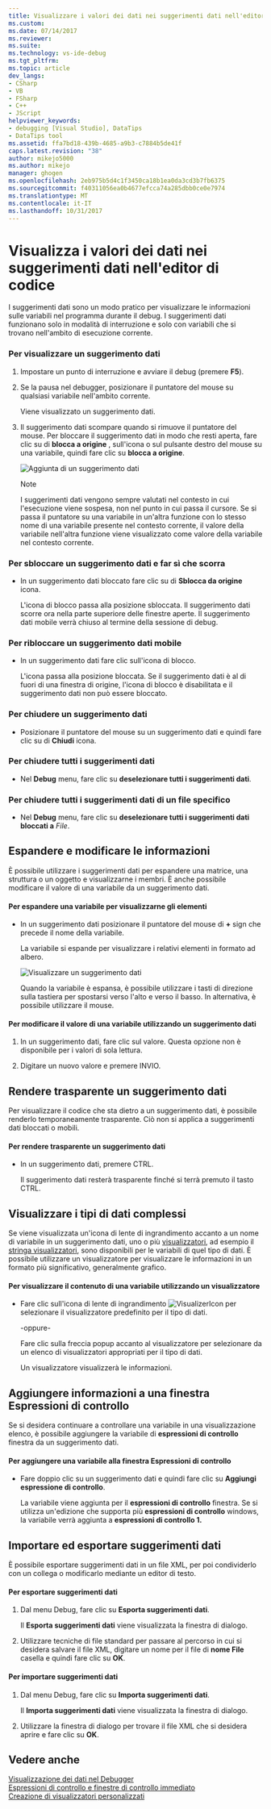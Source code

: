 ```yaml
---
title: Visualizzare i valori dei dati nei suggerimenti dati nell'editor di codice | Documenti Microsoft
ms.custom: 
ms.date: 07/14/2017
ms.reviewer: 
ms.suite: 
ms.technology: vs-ide-debug
ms.tgt_pltfrm: 
ms.topic: article
dev_langs:
- CSharp
- VB
- FSharp
- C++
- JScript
helpviewer_keywords:
- debugging [Visual Studio], DataTips
- DataTips tool
ms.assetid: ffa7bd18-439b-4685-a9b3-c7884b5de41f
caps.latest.revision: "38"
author: mikejo5000
ms.author: mikejo
manager: ghogen
ms.openlocfilehash: 2eb975b5d4c1f3450ca18b1ea0da3cd3b7fb6375
ms.sourcegitcommit: f40311056ea0b4677efcca74a285dbb0ce0e7974
ms.translationtype: MT
ms.contentlocale: it-IT
ms.lasthandoff: 10/31/2017
---
```

# <a name="view-data-values-in-datatips-in-the-code-editor"></a>Visualizza i valori dei dati nei suggerimenti dati nell'editor di codice
I suggerimenti dati sono un modo pratico per visualizzare le informazioni sulle variabili nel programma durante il debug. I suggerimenti dati funzionano solo in modalità di interruzione e solo con variabili che si trovano nell'ambito di esecuzione corrente.
  
### <a name="to-display-a-datatip"></a>Per visualizzare un suggerimento dati  
  
1. Impostare un punto di interruzione e avviare il debug (premere **F5**).

2. Se la pausa nel debugger, posizionare il puntatore del mouse su qualsiasi variabile nell'ambito corrente.
  
     Viene visualizzato un suggerimento dati.
  
3.  Il suggerimento dati scompare quando si rimuove il puntatore del mouse. Per bloccare il suggerimento dati in modo che resti aperta, fare clic su di **blocca a origine** , sull'icona o sul pulsante destro del mouse su una variabile, quindi fare clic su **blocca a origine**.

    ![Aggiunta di un suggerimento dati](../debugger/media/dbg-tips-data-tips-pinned.png "PinningDataTip")

    > [!NOTE]
    > I suggerimenti dati vengono sempre valutati nel contesto in cui l'esecuzione viene sospesa, non nel punto in cui passa il cursore. Se si passa il puntatore su una variabile in un'altra funzione con lo stesso nome di una variabile presente nel contesto corrente, il valore della variabile nell'altra funzione viene visualizzato come valore della variabile nel contesto corrente.
  
### <a name="to-unpin-a-datatip-and-make-it-float"></a>Per sbloccare un suggerimento dati e far sì che scorra  
  
-   In un suggerimento dati bloccato fare clic su di **Sblocca da origine** icona.  
  
     L'icona di blocco passa alla posizione sbloccata. Il suggerimento dati scorre ora nella parte superiore delle finestre aperte. Il suggerimento dati mobile verrà chiuso al termine della sessione di debug.  
  
### <a name="to-repin-a-floating-datatip"></a>Per ribloccare un suggerimento dati mobile  
  
-   In un suggerimento dati fare clic sull'icona di blocco.  
  
     L'icona passa alla posizione bloccata. Se il suggerimento dati è al di fuori di una finestra di origine, l'icona di blocco è disabilitata e il suggerimento dati non può essere bloccato.  
  
### <a name="to-close-a-datatip"></a>Per chiudere un suggerimento dati  
  
-   Posizionare il puntatore del mouse su un suggerimento dati e quindi fare clic su di **Chiudi** icona.  
  
### <a name="to-close-all-datatips"></a>Per chiudere tutti i suggerimenti dati  
  
-   Nel **Debug** menu, fare clic su **deselezionare tutti i suggerimenti dati**.  
  
### <a name="to-close-all-datatips-for-a-specific-file"></a>Per chiudere tutti i suggerimenti dati di un file specifico  
  
-   Nel **Debug** menu, fare clic su **deselezionare tutti i suggerimenti dati bloccati a** *File*.  
  
## <a name="expand-and-edit-information"></a>Espandere e modificare le informazioni  
 È possibile utilizzare i suggerimenti dati per espandere una matrice, una struttura o un oggetto e visualizzarne i membri. È anche possibile modificare il valore di una variabile da un suggerimento dati.  
  
#### <a name="to-expand-a-variable-to-see-its-elements"></a>Per espandere una variabile per visualizzarne gli elementi  
  
-   In un suggerimento dati posizionare il puntatore del mouse di  **+**  sign che precede il nome della variabile.  
  
    La variabile si espande per visualizzare i relativi elementi in formato ad albero.

    ![Visualizzare un suggerimento dati](../debugger/media/dbg-tour-data-tips.gif "consente di visualizzare un suggerimento dati")
  
    Quando la variabile è espansa, è possibile utilizzare i tasti di direzione sulla tastiera per spostarsi verso l'alto e verso il basso. In alternativa, è possibile utilizzare il mouse.  
  
#### <a name="to-edit-the-value-of-a-variable-using-a-datatip"></a>Per modificare il valore di una variabile utilizzando un suggerimento dati  
  
1.  In un suggerimento dati, fare clic sul valore. Questa opzione non è disponibile per i valori di sola lettura.  
  
2.  Digitare un nuovo valore e premere INVIO.  
  
## <a name="making-a-datatip-transparent"></a>Rendere trasparente un suggerimento dati  
 Per visualizzare il codice che sta dietro a un suggerimento dati, è possibile renderlo temporaneamente trasparente. Ciò non si applica a suggerimenti dati bloccati o mobili.  
  
#### <a name="to-make-a-datatip-transparent"></a>Per rendere trasparente un suggerimento dati  
  
-   In un suggerimento dati, premere CTRL.  
  
     Il suggerimento dati resterà trasparente finché si terrà premuto il tasto CTRL.  
  
## <a name="visualize-complex-data-types"></a>Visualizzare i tipi di dati complessi  
 Se viene visualizzata un'icona di lente di ingrandimento accanto a un nome di variabile in un suggerimento dati, uno o più [visualizzatori](../debugger/create-custom-visualizers-of-data.md), ad esempio il [stringa visualizzatori](../debugger/string-visualizer-dialog-box.md), sono disponibili per le variabili di quel tipo di dati. È possibile utilizzare un visualizzatore per visualizzare le informazioni in un formato più significativo, generalmente grafico.
  
#### <a name="to-view-the-contents-of-a-variable-using-a-visualizer"></a>Per visualizzare il contenuto di una variabile utilizzando un visualizzatore  
  
-   Fare clic sull'icona di lente di ingrandimento ![VisualizerIcon](../debugger/media/dbg-tips-visualizer-icon.png "icona Visualizzatore") per selezionare il visualizzatore predefinito per il tipo di dati.  
  
     -oppure-  
  
     Fare clic sulla freccia popup accanto al visualizzatore per selezionare da un elenco di visualizzatori appropriati per il tipo di dati.  
  
     Un visualizzatore visualizzerà le informazioni.  
  
## <a name="add-information-to-a-watch-window"></a>Aggiungere informazioni a una finestra Espressioni di controllo  
 Se si desidera continuare a controllare una variabile in una visualizzazione elenco, è possibile aggiungere la variabile di **espressioni di controllo** finestra da un suggerimento dati.  
  
#### <a name="to-add-a-variable-to-the-watch-window"></a>Per aggiungere una variabile alla finestra Espressioni di controllo  
  
-   Fare doppio clic su un suggerimento dati e quindi fare clic su **Aggiungi espressione di controllo**.  
  
     La variabile viene aggiunta per il **espressioni di controllo** finestra. Se si utilizza un'edizione che supporta più **espressioni di controllo** windows, la variabile verrà aggiunta a **espressioni di controllo 1.**  
  
## <a name="import-and-export-datatips"></a>Importare ed esportare suggerimenti dati  
 È possibile esportare suggerimenti dati in un file XML, per poi condividerlo con un collega o modificarlo mediante un editor di testo.  
  
#### <a name="to-export-datatips"></a>Per esportare suggerimenti dati  
  
1.  Dal menu Debug, fare clic su **Esporta suggerimenti dati**.  
  
     Il **Esporta suggerimenti dati** viene visualizzata la finestra di dialogo.  
  
2.  Utilizzare tecniche di file standard per passare al percorso in cui si desidera salvare il file XML, digitare un nome per il file di **nome File** casella e quindi fare clic su **OK**.  
  
#### <a name="to-import-datatips"></a>Per importare suggerimenti dati  
  
1.  Dal menu Debug, fare clic su **Importa suggerimenti dati**.  
  
     Il **Importa suggerimenti dati** viene visualizzata la finestra di dialogo.  
  
2.  Utilizzare la finestra di dialogo per trovare il file XML che si desidera aprire e fare clic su **OK**.  
  
## <a name="see-also"></a>Vedere anche  
 [Visualizzazione dei dati nel Debugger](../debugger/viewing-data-in-the-debugger.md)   
 [Espressioni di controllo e finestre di controllo immediato](../debugger/watch-and-quickwatch-windows.md)   
 [Creazione di visualizzatori personalizzati](../debugger/create-custom-visualizers-of-data.md)   